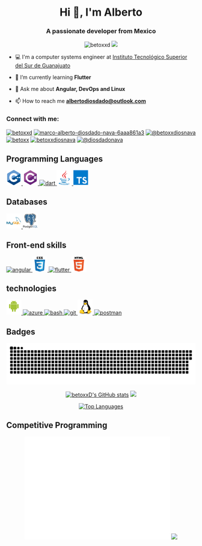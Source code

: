 <h1 align="center">Hi 👋, I'm Alberto</h1>
<h3 align="center">A passionate developer from Mexico</h3>

<p align="center"> 
    <img src="https://komarev.com/ghpvc/?username=betoxxd&label=Profile%20views&color=0e75b6&style=for-the-badge" alt="betoxxd" /> 
    <img src="https://img.shields.io/github/followers/betoxxD?logo=github&style=for-the-badge&color=0891b2&labelColor=0f172a" />
</p>

- 💻 I'm a computer systems engineer at [Instituto Tecnológico Superior del Sur de Guanajuato](https://surguanajuato.tecnm.mx/)

- 🌱 I’m currently learning **Flutter**

- 💬 Ask me about **Angular, DevOps and Linux**

- 📫 How to reach me **[albertodiosdado@outlook.com](mailto:albertodiosdado@outlook.com)**


<!-- BLOG-POST-LIST:START -->
<!-- BLOG-POST-LIST:END -->

<h3 align="left">Connect with me:</h3>
<p align="left">
<a href="https://dev.to/betoxxd" target="blank"><img align="center" src="https://raw.githubusercontent.com/rahuldkjain/github-profile-readme-generator/master/src/images/icons/Social/devto.svg" alt="betoxxd" height="30" width="40" /></a>
<a href="https://linkedin.com/in/marco-alberto-diosdado-nava-6aaa861a3" target="blank"><img align="center" src="https://raw.githubusercontent.com/rahuldkjain/github-profile-readme-generator/master/src/images/icons/Social/linked-in-alt.svg" alt="marco-alberto-diosdado-nava-6aaa861a3" height="30" width="40" /></a>
<a href="https://medium.com/@betoxxdiosnava" target="blank"><img align="center" src="https://raw.githubusercontent.com/rahuldkjain/github-profile-readme-generator/master/src/images/icons/Social/medium.svg" alt="@betoxxdiosnava" height="30" width="40" /></a>
<a href="https://codeforces.com/profile/betoxx" target="blank"><img align="center" src="https://raw.githubusercontent.com/rahuldkjain/github-profile-readme-generator/master/src/images/icons/Social/codeforces.svg" alt="betoxx" height="30" width="40" /></a>
<a href="https://www.leetcode.com/betoxxdiosnava" target="blank"><img align="center" src="https://raw.githubusercontent.com/rahuldkjain/github-profile-readme-generator/master/src/images/icons/Social/leet-code.svg" alt="betoxxdiosnava" height="30" width="40" /></a>
<a href="https://www.hackerearth.com/@diosdadonava" target="blank"><img align="center" src="https://raw.githubusercontent.com/rahuldkjain/github-profile-readme-generator/master/src/images/icons/Social/hackerearth.svg" alt="@diosdadonava" height="30" width="40" /></a>
</p>

## Programming Languages

<p align="left">
    <a href="https://www.w3schools.com/cpp/" target="_blank" rel="noreferrer"> <img src="https://raw.githubusercontent.com/devicons/devicon/master/icons/cplusplus/cplusplus-original.svg" alt="cplusplus" width="40" height="40"/> </a>
    <a href="https://www.w3schools.com/cs/" target="_blank" rel="noreferrer"> <img src="https://raw.githubusercontent.com/devicons/devicon/master/icons/csharp/csharp-original.svg" alt="csharp" width="40" height="40"/> </a>
    <a href="https://dart.dev" target="_blank" rel="noreferrer"> <img src="https://www.vectorlogo.zone/logos/dartlang/dartlang-icon.svg" alt="dart" width="40" height="40"/> </a>
    <a href="https://www.java.com" target="_blank" rel="noreferrer"> <img src="https://raw.githubusercontent.com/devicons/devicon/master/icons/java/java-original.svg" alt="java" width="40" height="40"/> </a>
    <a href="https://www.typescriptlang.org/" target="_blank" rel="noreferrer"> <img src="https://raw.githubusercontent.com/devicons/devicon/master/icons/typescript/typescript-original.svg" alt="typescript" width="40" height="40"/> </a>
</p>

## Databases

<p align="left">
    <a href="https://www.mysql.com/" target="_blank" rel="noreferrer"> <img src="https://raw.githubusercontent.com/devicons/devicon/master/icons/mysql/mysql-original-wordmark.svg" alt="mysql" width="40" height="40"/> </a>
    <a href="https://www.postgresql.org" target="_blank" rel="noreferrer"> <img src="https://raw.githubusercontent.com/devicons/devicon/master/icons/postgresql/postgresql-original-wordmark.svg" alt="postgresql" width="40" height="40"/> </a>
</p>

## Front-end skills

<p align="left">
    <a href="https://angular.io" target="_blank" rel="noreferrer"> <img src="https://angular.io/assets/images/logos/angular/angular.svg" alt="angular" width="40" height="40"/> </a>
    <a href="https://www.w3schools.com/css/" target="_blank" rel="noreferrer"> <img src="https://raw.githubusercontent.com/devicons/devicon/master/icons/css3/css3-original-wordmark.svg" alt="css3" width="40" height="40"/> </a>
    <a href="https://flutter.dev" target="_blank" rel="noreferrer"> <img src="https://www.vectorlogo.zone/logos/flutterio/flutterio-icon.svg" alt="flutter" width="40" height="40"/> </a>
    <a href="https://www.w3.org/html/" target="_blank" rel="noreferrer"> <img src="https://raw.githubusercontent.com/devicons/devicon/master/icons/html5/html5-original-wordmark.svg" alt="html5" width="40" height="40"/> </a>

</p>

## technologies

<p align="left">
    <a href="https://developer.android.com" target="_blank" rel="noreferrer"> <img src="https://raw.githubusercontent.com/devicons/devicon/master/icons/android/android-original-wordmark.svg" alt="android" width="40" height="40"/> </a>
    <a href="https://azure.microsoft.com/en-in/" target="_blank" rel="noreferrer"> <img src="https://www.vectorlogo.zone/logos/microsoft_azure/microsoft_azure-icon.svg" alt="azure" width="40" height="40"/> </a>
    <a href="https://www.gnu.org/software/bash/" target="_blank" rel="noreferrer"> <img src="https://www.vectorlogo.zone/logos/gnu_bash/gnu_bash-icon.svg" alt="bash" width="40" height="40"/> </a>
    <a href="https://git-scm.com/" target="_blank" rel="noreferrer"> <img src="https://www.vectorlogo.zone/logos/git-scm/git-scm-icon.svg" alt="git" width="40" height="40"/> </a>
    <a href="https://www.linux.org/" target="_blank" rel="noreferrer"> <img src="https://raw.githubusercontent.com/devicons/devicon/master/icons/linux/linux-original.svg" alt="linux" width="40" height="40"/> </a>
    <a href="https://postman.com" target="_blank" rel="noreferrer"> <img src="https://www.vectorlogo.zone/logos/getpostman/getpostman-icon.svg" alt="postman" width="40" height="40"/> </a>
    
</p>

## Badges

<img src="https://raw.githubusercontent.com/betoxxD/betoxxD/output/snake.svg" alt="Snake animation" />

<p align="center">
    <a href="http://www.github.com/betoxxD"><img height="150em" src="https://github-readme-stats.vercel.app/api?username=betoxxD&show_icons=true&hide=&count_private=true&title_color=0891b2&text_color=ffffff&icon_color=0891b2&bg_color=0f172a&hide_border=true&show_icons=true" alt="betoxxD's GitHub stats" /></a>
    <a href="http://www.github.com/betoxxD"><img height="150em" src="https://github-readme-streak-stats.herokuapp.com/?user=betoxxD&stroke=ffffff&background=0f172a&ring=0891b2&fire=0891b2&currStreakNum=ffffff&currStreakLabel=0891b2&sideNums=ffffff&sideLabels=ffffff&dates=ffffff&hide_border=true" /></a>
</p>

<p align="center">
    <a href="https://github.com/betoxxD"><img src="https://github-readme-stats.vercel.app/api/top-langs/?username=betoxxD&langs_count=10&title_color=0891b2&text_color=ffffff&icon_color=0891b2&bg_color=0f172a&hide_border=true&locale=en&custom_title=Top%20%Languages" alt="Top Languages" /></a>
</p>


## Competitive Programming

<p align="center">
    <a href="https://codeforces.com/profile/betoxx"><img height="273em" src="https://raw.githubusercontent.com/betoxxD/cf-stats/main/output/light_card.svg#gh-dark-mode-only" /></a>
    <a href="https://leetcode.com/betoxxdiosnava/"><img height="280em" src="https://leetcode.card.workers.dev/betoxxdiosnava?theme=dark&font=baloo&extension=activity" /></a>
</p>